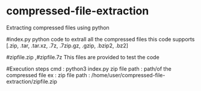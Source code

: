 # compressed-file-extraction
Extracting compressed files using python 

#index.py
python code to extrall all the compressed files
this code supports [.zip, .tar, .tar.xz, .7z, .7zip.gz, .gzip, .bzip2, .bz2]

#zipfile.zip ,#zipfile.7z
This files are provided to test the code

#Execution steps
cmd : python3 index.py
zip file path : path/of the compressed file
ex : zip file path : /home/user/compressed-file-extraction/zipfile.zip


